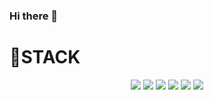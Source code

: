 ### Hi there 👋

<!--
**jieunDev5/jieunDev5** is a ✨ _special_ ✨ repository because its `README.md` (this file) appears on your GitHub profile.

Here are some ideas to get you started:

- 🔭 I’m currently working on ...
- 🌱 I’m currently learning ...
- 👯 I’m looking to collaborate on ...
- 🤔 I’m looking for help with ...
- 💬 Ask me about ...
- 📫 How to reach me: ...
- 😄 Pronouns: ...
- ⚡ Fun fact: ...
-->


# 🌱STACK
<p align="center" >
<img src="https://img.shields.io/badge/-Java-007396?style=flat&logo=Java">
<img src="https://img.shields.io/badge/-Oracle-F80000?style=flat&logo=Oracle">
<img src="https://img.shields.io/badge/-Spring-AAFA82?style=flat&logo=Spring"> 
<img src="https://img.shields.io/badge/-C%23-5C2D91?style=flat&logo=Visual%20Studio%20Code">
<img src="https://img.shields.io/badge/-MSSQL-CC2927?style=flat&logo=Microsoft%20SQL%20Server">
<img src="https://img.shields.io/badge/-JavaScript-yellow?style=flat&logo=JavaScript">

  
  
<p>
